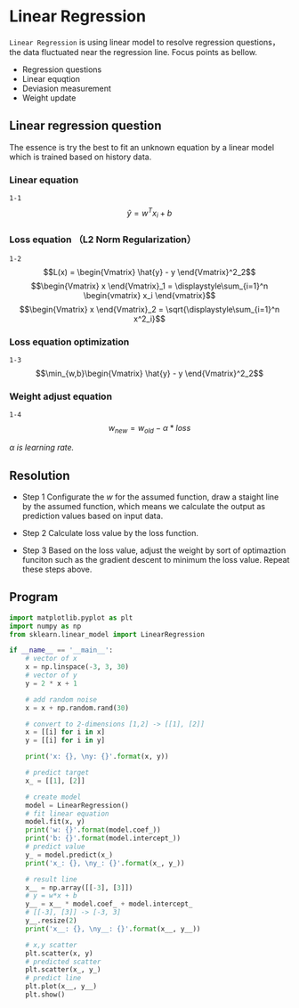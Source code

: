 # Linear Regression

`Linear Regression` is using linear model to resolve regression questions，the data fluctuated near the regression line. Focus points as bellow.
- Regression questions
- Linear equqtion
- Deviasion measurement
- Weight update

## Linear regression question

The essence is try the best to fit an unknown equation by a linear model which is trained based on history data.

### Linear equation 
`1-1` $$\hat{y} = w^{T}x_i + b$$ 

### Loss equation （L2 Norm Regularization）
`1-2` $$L(x) = \begin{Vmatrix} \hat{y} - y \end{Vmatrix}^2_2$$
$$\begin{Vmatrix} x \end{Vmatrix}_1 = \displaystyle\sum_{i=1}^n \begin{vmatrix} x_i \end{vmatrix}$$
$$\begin{Vmatrix} x \end{Vmatrix}_2 = \sqrt{\displaystyle\sum_{i=1}^n x^2_i}$$

### Loss equation optimization
`1-3` $$\min_{w,b}\begin{Vmatrix} \hat{y} - y \end{Vmatrix}^2_2$$

### Weight adjust equation
`1-4` $$w_{new} = w_{old} - \alpha * loss$$

*$\alpha$ is learning rate.*


## Resolution

- Step 1
Configurate the $w$ for the assumed function, draw a staight line by the assumed function, which means we calculate the output
as prediction values based on input data.

- Step 2
Calculate loss value by the loss function.

- Step 3
Based on the loss value, adjust the weight by sort of optimaztion funciton such as the gradient descent to minimum the loss value.
Repeat these steps above.

## Program

```py
import matplotlib.pyplot as plt
import numpy as np
from sklearn.linear_model import LinearRegression

if __name__ == '__main__':
    # vector of x
    x = np.linspace(-3, 3, 30)
    # vector of y
    y = 2 * x + 1

    # add random noise
    x = x + np.random.rand(30)

    # convert to 2-dimensions [1,2] -> [[1], [2]]
    x = [[i] for i in x]
    y = [[i] for i in y]

    print('x: {}, \ny: {}'.format(x, y))

    # predict target
    x_ = [[1], [2]]

    # create model
    model = LinearRegression()
    # fit linear equation
    model.fit(x, y)
    print('w: {}'.format(model.coef_))
    print('b: {}'.format(model.intercept_))
    # predict value
    y_ = model.predict(x_)
    print('x_: {}, \ny_: {}'.format(x_, y_))

    # result line 
    x__ = np.array([[-3], [3]])
    # y = w*x + b
    y__ = x__ * model.coef_ + model.intercept_
    # [[-3], [3]] -> [-3, 3]
    y__.resize(2)
    print('x__: {}, \ny__: {}'.format(x__, y__))

    # x,y scatter
    plt.scatter(x, y)
    # predicted scatter
    plt.scatter(x_, y_)
    # predict line
    plt.plot(x__, y__)
    plt.show()

```